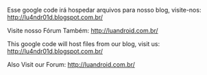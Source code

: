 Esse google code irá hospedar arquivos para nosso blog, visite-nos:
http://lu4ndr01d.blogspot.com.br/

Visite nosso Fórum Também: http://luandroid.com.br/

This google code will host files from our blog, visit us:
http://lu4ndr01d.blogspot.com.br/

Also Visit our Forum: http://luandroid.com.br/